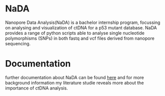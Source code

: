 # NaDA
Nanopore Data Analysis(NaDA) is a bachelor internship program, focussing on analysing and visualization of ctDNA for a p53 mutant database. NaDA provides a range of python scripts able to analyse single nucleotide polymorphisms (SNPs) in both fastq and vcf files derived from nanopore sequencing.

# Documentation
further documentation about NaDA can be found [here](https://github.com/DouweSpaanderman/NaDA/tree/master/Documentation/build/html/index.html) and for more background information my literature studie reveals more about the importance of ctDNA analysis.
